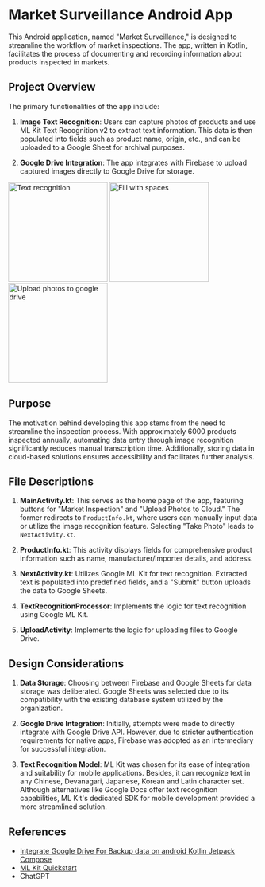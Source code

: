 # Market Surveillance Android App

This Android application, named "Market Surveillance," is designed to streamline the workflow of market inspections. The app, written in Kotlin, facilitates the process of documenting and recording information about products inspected in markets.

## Project Overview

The primary functionalities of the app include:

1. **Image Text Recognition**: Users can capture photos of products and use ML Kit Text Recognition v2 to extract text information. This data is then populated into fields such as product name, origin, etc., and can be uploaded to a Google Sheet for archival purposes.

2. **Google Drive Integration**: The app integrates with Firebase to upload captured images directly to Google Drive for storage.

<img src="[图片URL](https://github.com/micky2428/MarketSurveillance-v2/assets/99666209/cfa26a3a-651b-4c66-8e47-4d858c240c74)" alt="Text recognition" width="200">
<img src="[图片URL](https://github.com/micky2428/MarketSurveillance-v2/assets/99666209/85b672d8-5d28-4eb6-9846-8db6dbe6d3a4)" alt="Fill with spaces" width="200">
<img src="[图片URL](https://github.com/micky2428/MarketSurveillance-v2/assets/99666209/02a6f93d-cb3b-41ce-b69b-a534f2f3d38b)" alt="Upload photos to google drive" width="200">


## Purpose

The motivation behind developing this app stems from the need to streamline the inspection process. With approximately 6000 products inspected annually, automating data entry through image recognition significantly reduces manual transcription time. Additionally, storing data in cloud-based solutions ensures accessibility and facilitates further analysis.

## File Descriptions

1. **MainActivity.kt**: This serves as the home page of the app, featuring buttons for "Market Inspection" and "Upload Photos to Cloud." The former redirects to `ProductInfo.kt`, where users can manually input data or utilize the image recognition feature. Selecting "Take Photo" leads to `NextActivity.kt`.

2. **ProductInfo.kt**: This activity displays fields for comprehensive product information such as name, manufacturer/importer details, and address.

3. **NextActivity.kt**: Utilizes Google ML Kit for text recognition. Extracted text is populated into predefined fields, and a "Submit" button uploads the data to Google Sheets.

4. **TextRecognitionProcessor**: Implements the logic for text recognition using Google ML Kit.

5. **UploadActivity**: Implements the logic for uploading files to Google Drive.

## Design Considerations

1. **Data Storage**: Choosing between Firebase and Google Sheets for data storage was deliberated. Google Sheets was selected due to its compatibility with the existing database system utilized by the organization.

2. **Google Drive Integration**: Initially, attempts were made to directly integrate with Google Drive API. However, due to stricter authentication requirements for native apps, Firebase was adopted as an intermediary for successful integration.

3. **Text Recognition Model**: ML Kit was chosen for its ease of integration and suitability for mobile applications. Besides, it can recognize text in any Chinese, Devanagari, Japanese, Korean and Latin character set. Although alternatives like Google Docs offer text recognition capabilities, ML Kit's dedicated SDK for mobile development provided a more streamlined solution.

## References

- [Integrate Google Drive For Backup data on android Kotlin Jetpack Compose](https://medium.com/@salman.alamoudi95/integrate-google-drive-for-backup-data-on-android-kotlin-jetpack-compose-e92cff32f71f)
- [ML Kit Quickstart](https://github.com/googlesamples/mlkit)
- ChatGPT
